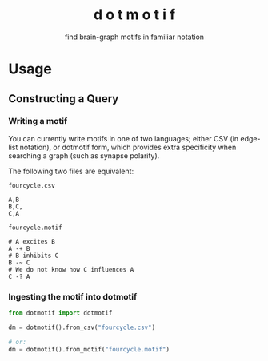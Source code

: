 <p align="center">
 <h1 align="center" fontsize="2em">d o t m o t i f</h1>
</p>
<p align="center">find brain-graph motifs in familiar notation</p>

# Usage

## Constructing a Query

### Writing a motif

You can currently write motifs in one of two languages; either CSV (in edge-list notation), or dotmotif form, which provides extra specificity when searching a graph (such as synapse polarity).

The following two files are equivalent:

```
fourcycle.csv
```
```
A,B
B,C,
C,A
```

```
fourcycle.motif
```
```
# A excites B
A -+ B
# B inhibits C
B -~ C
# We do not know how C influences A
C -? A
```

### Ingesting the motif into dotmotif

```python
from dotmotif import dotmotif

dm = dotmotif().from_csv("fourcycle.csv")

# or:
dm = dotmotif().from_motif("fourcycle.motif")
